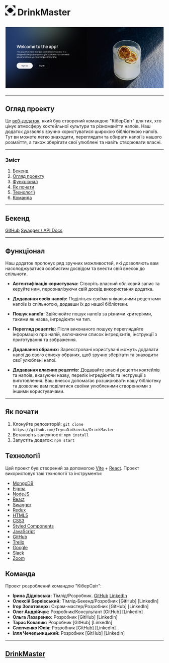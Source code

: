 # <img src="./public/logo.png" width="32" alt="React"> DrinkMaster

## <img src="./public/DrinkMaster.png" alt="React">

---

## Огляд проекту

Це [веб-додаток](https://drink-master-project.vercel.app/signin), який був створений командою "КіберСвіт" для тих, хто цінує атмосферу коктейльної культури та різноманіття напоїв. Наш додаток дозволяє зручно користуватися широкою бібліотекою напоїв. Тут ви можете легко знаходити, переглядати та обирати напої із нашого розмаїття, а також зберігати свої улюблені та навіть створювати власні.

---

### Зміст

1. [Бекенд](#бекенд)
2. [Огляд проекту](#огляд-проекту)
3. [Функціонал](#функціонал)
4. [Як почати](#як-почати)
5. [Технології](#технології)
6. [Команда](#команда)

---

## Бекенд

[GitHub](https://github.com/BerkovskiiAlex/Drink-master-project-backend)
[Swagger / API Docs](https://drink-master-service.onrender.com/api-docs/)

---

## Функціонал

Наш додаток пропонує ряд зручних можливостей, які дозволяють вам насолоджуватися особистим досвідом та внести свій внесок до спільноти.

- **Автентифікація користувача:** Створіть власний обліковий запис та керуйте ним, персоналізуючи свій досвід використання додатка.

- **Додавання своїх напоїв:** Поділіться своїми унікальними рецептами напоїв із спільнотою, додавши їх до нашої бібліотеки.

- **Пошук напоїв:** Здійснюйте пошук напоїв за різними критеріями, такими як назва, інгредієнти чи тип.

- **Перегляд рецептів:** Після виконаного пошуку переглядайте інформацію про напій, включаючи список інгредієнтів, інструкції з приготування та зображення.

- **Додавання обраних:** Зареєстровані користувачі можуть додавати напої до свого списку обраних, щоб зручно зберігати та знаходити свої улюблені напої.

- **Додавання власних рецептів:** Додавайте власні рецепти коктейлів та напоїв, вказуючи назву, перелік інгредієнтів та інструкції з виготовлення. Ваш внесок допомагає розширювати нашу бібліотеку та дозволяє вам поділитися своїми улюбленими створеннями з іншими користувачами.

---

## Як почати

1. Клонуйте репозиторій: `git clone https://github.com/IrynaDidkivska/DrinkMaster`
2. Встановіть залежності: `npm install`
3. Запустіть додаток: `npm start`

## Технології

Цей проект був створений за допомогою [Vite](https://vitejs.dev/) + [React](https://reactjs.org/).
Проект використовує такі технології та інструменти:

- [MongoDB](https://www.mongodb.com/)
- [Figma](https://www.figma.com/)
- [NodeJS](https://nodejs.org/)
- [React](https://reactjs.org/)
- [Swagger](https://swagger.io/)
- [Redux](https://redux.js.org/)
- [HTML5](https://developer.mozilla.org/en-US/docs/Web/Guide/HTML/HTML5)
- [CSS3](https://developer.mozilla.org/en-US/docs/Archive/CSS3)
- [Styled Components](https://styled-components.com/)
- [JavaScript](https://developer.mozilla.org/en-US/docs/Web/JavaScript)
- [GitHub](https://github.com/)
- [Trello](https://trello.com/)
- [Google](https://www.google.com/)
- [Slack](https://slack.com/)
- [Zoom](https://zoom.us/)

## Команда

Проект розроблений командою "КіберСвіт":

- **Ірина Дідківська:** Тімлід/Розробник.
  [GitHub](https://github.com/IrynaDidkivska)
  [LinkedIn](https://drink-master-service.onrender.com/api-docs/)
- **Олексій Берківський:** Тімлід-Бекенд/Розробник
  [GitHub]
  [LinkedIn]
- **Ігор Золотоверх:** Скрам-мастер/Розробник
  [GitHub]
  [LinkedIn]
- **Олег Андрійчук:** Розробник/Консультант
  [GitHub]
  [LinkedIn]
- **Ольга Лазаренко:** Розробник
  [GitHub]
  [LinkedIn]
- **Тарас Ковалик:** Розробник
  [GitHub]
  [LinkedIn]
- **Слєпченко Юлія:** Розробник
  [GitHub]
  [LinkedIn]
- **Ілля Чечельницький:** Розробник
  [GitHub]
  [LinkedIn]

---

## [DrinkMaster](https://drink-master-project.vercel.app/signin)
